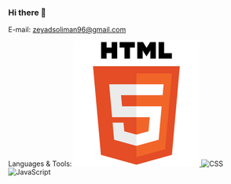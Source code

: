 ### Hi there 👋

E-mail: zeyadsoliman96@gmail.com

Languages & Tools: <a href="https://www.w3.org/html/">
    <img src="html5-original-wordmark.svg" class="w-20" alt="Tool or Language Name">
</a>
 ![CSS](https://www.w3schools.com/css/) ![JavaScript](https://developer.mozilla.org/en-US/docs/Web/JavaScript)




<!--
**ZeyadGamal96/ZeyadGamal96** is a ✨ _special_ ✨ repository because its `README.md` (this file) appears on your GitHub profile.

Here are some ideas to get you started:



- 🔭 I’m currently working on ...
- 🌱 I’m currently learning ...
- 👯 I’m looking to collaborate on ...
- 🤔 I’m looking for help with ...
- 💬 Ask me about ...
- 📫 How to reach me: ...
- 😄 Pronouns: ...
- ⚡ Fun fact: ...
-->
